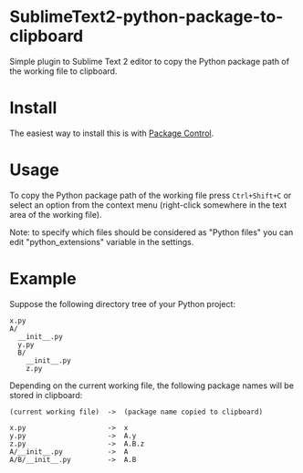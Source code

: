 SublimeText2-python-package-to-clipboard
========================================

Simple plugin to Sublime Text 2 editor to copy the Python package path of the working file to clipboard.

Install
=======

The easiest way to install this is with [Package Control](http://wbond.net/sublime_packages/package_control).

Usage
=====

To copy the Python package path of the working file press `Ctrl+Shift+C` or select an option from the context menu
(right-click somewhere in the text area of the working file).


Note: to specify which files should be considered as "Python files" you can edit "python_extensions" variable
in the settings.

Example
=======

Suppose the following directory tree of your Python project:

    x.py
    A/
      __init__.py
      y.py
      B/
        __init__.py
        z.py
      
Depending on the current working file, the following package names will be stored in clipboard:

    (current working file)  ->  (package name copied to clipboard)
    
    x.py                    ->  x
    y.py                    ->  A.y
    z.py                    ->  A.B.z
    A/__init__.py           ->  A
    A/B/__init__.py         ->  A.B
